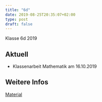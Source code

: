 ```yaml
---
title: "6d"
date: 2019-08-25T20:35:07+02:00
type: post
draft: false
---
```


Klasse 6d 2019

Aktuell
-------
  * Klassenarbeit Mathematik am 16.10.2019

Weitere Infos
-------------

[Material](https://cws-usingen.next-cloud.org/index.php/s/Bj2gaTGwTZwt2c2)



